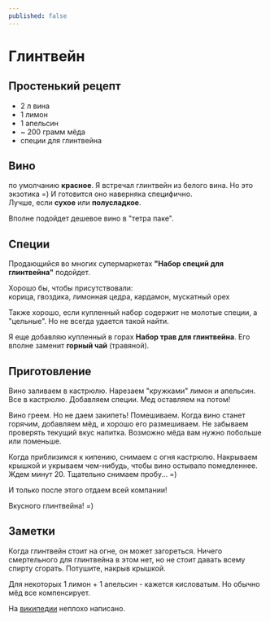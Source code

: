```yaml
---
published: false
---
```


# Глинтвейн

Простенький рецепт
------------------

- 2 л вина
- 1 лимон
- 1 апельсин
- ~ 200 грамм мёда
- специи для глинтвейна

Вино
------------------
по умолчанию **красное**. Я встречал глинтвейн из белого вина. Но это экзотика =) И готовится оно наверняка специфично.  
Лучше, если **сухое** или **полусладкое**.  
  
Вполне подойдет дешевое вино в "тетра паке".

Специи
-------------------
Продающийся во многих супермаркетах **"Набор специй для глинтвейна"** подойдет.  

Хорошо бы, чтобы присутствовали:  
	корица, гвоздика, лимонная цедра, кардамон, мускатный орех

Также хорошо, если купленный набор содержит не молотые специи, а "цельные". Но не всегда удается такой найти.  

Я еще добавляю купленный в горах **Набор трав для глинтвейна**. Его вполне заменит **горный чай** (травяной).  

Приготовление
-------------------
Вино заливаем в кастрюлю.
Нарезаем "кружками" лимон и апельсин. Все в кастрюлю.
Добавляем специи.
Мед оставляем на потом!

Вино греем. Но не даем закипеть!
Помешиваем.
Когда вино станет горячим, добавляем мёд, и хорошо его размешиваем.
Не забываем проверять текущий вкус напитка.
Возможно мёда вам нужно побольше или поменьше.

Когда приблизимся к кипению, снимаем с огня кастрюлю. Накрываем крышкой и укрываем чем-нибудь, чтобы вино остывало помедленнее.
Ждем минут 20.
Тщательно снимаем пробу... =)

И только после этого отдаем всей компании!

Вкусного глинтвейна! =)

Заметки
-------------------
Когда глинтвейн стоит на огне, он может загореться.
Ничего смертельного для глинтвейна в этом нет, но не стоит давать всему спирту сгорать.
Потушите, накрыв крышкой.

Для некоторых 1 лимон + 1 апельсин - кажется кисловатым.
Но обычно мёд все компенсирует.

На [википедии](https://ru.wikipedia.org/wiki/%D0%93%D0%BB%D0%B8%D0%BD%D1%82%D0%B2%D0%B5%D0%B9%D0%BD) неплохо написано.
